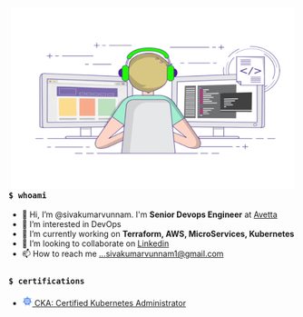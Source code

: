 <img align="right" src="https://github.com/sivakumarvunnam/sivakumarvunnam/blob/main/images/coder.gif?raw=true" width="500" height="320" />

### `$ whoami`
- 👋 Hi, I’m @sivakumarvunnam. I'm **Senior Devops Engineer** at [Avetta](https://www.avetta.com/)
- 👀 I’m interested in DevOps
- 🌱 I’m currently working on **Terraform, AWS, MicroServices, Kubernetes**
- 💞️ I’m looking to collaborate on [Linkedin](https://www.linkedin.com/in/sivakumarvunnam/)
- 📫 How to reach me ...sivakumarvunnam1@gmail.com

### `$ certifications`

- <a href="https://www.credly.com/badges/df6d5e78-c1e1-4b40-abcf-1472b3d17f7f?source=linked_in_profile"><img src="images/cka.png" width="18" alt="CKA">&nbsp;CKA: Certified Kubernetes Administrator</a>

<!---
sivakumarvunnam/sivakumarvunnam is a ✨ special ✨ repository because its `README.md` (this file) appears on your GitHub profile.
You can click the Preview link to take a look at your changes.
--->
